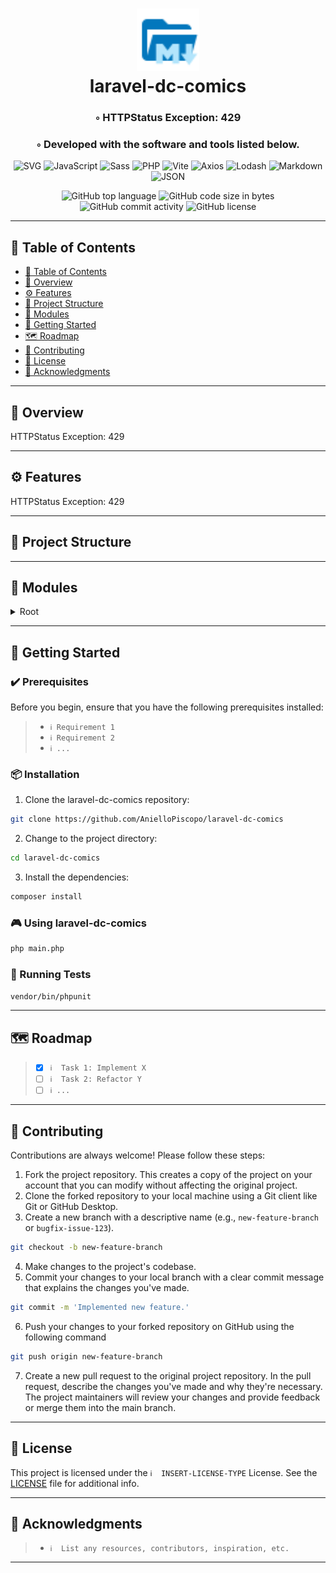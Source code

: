<div align="center">
<h1 align="center">
<img src="https://raw.githubusercontent.com/PKief/vscode-material-icon-theme/ec559a9f6bfd399b82bb44393651661b08aaf7ba/icons/folder-markdown-open.svg" width="100" />
<br>laravel-dc-comics
</h1>
<h3>◦ HTTPStatus Exception: 429</h3>
<h3>◦ Developed with the software and tools listed below.</h3>

<p align="center">
<img src="https://img.shields.io/badge/SVG-FFB13B.svg?style&logo=SVG&logoColor=black" alt="SVG" />
<img src="https://img.shields.io/badge/JavaScript-F7DF1E.svg?style&logo=JavaScript&logoColor=black" alt="JavaScript" />
<img src="https://img.shields.io/badge/Sass-CC6699.svg?style&logo=Sass&logoColor=white" alt="Sass" />
<img src="https://img.shields.io/badge/PHP-777BB4.svg?style&logo=PHP&logoColor=white" alt="PHP" />
<img src="https://img.shields.io/badge/Vite-646CFF.svg?style&logo=Vite&logoColor=white" alt="Vite" />

<img src="https://img.shields.io/badge/Axios-5A29E4.svg?style&logo=Axios&logoColor=white" alt="Axios" />
<img src="https://img.shields.io/badge/Lodash-3492FF.svg?style&logo=Lodash&logoColor=white" alt="Lodash" />
<img src="https://img.shields.io/badge/Markdown-000000.svg?style&logo=Markdown&logoColor=white" alt="Markdown" />
<img src="https://img.shields.io/badge/JSON-000000.svg?style&logo=JSON&logoColor=white" alt="JSON" />
</p>
<img src="https://img.shields.io/github/languages/top/AnielloPiscopo/laravel-dc-comics?style&color=5D6D7E" alt="GitHub top language" />
<img src="https://img.shields.io/github/languages/code-size/AnielloPiscopo/laravel-dc-comics?style&color=5D6D7E" alt="GitHub code size in bytes" />
<img src="https://img.shields.io/github/commit-activity/m/AnielloPiscopo/laravel-dc-comics?style&color=5D6D7E" alt="GitHub commit activity" />
<img src="https://img.shields.io/github/license/AnielloPiscopo/laravel-dc-comics?style&color=5D6D7E" alt="GitHub license" />
</div>

---

## 📒 Table of Contents
- [📒 Table of Contents](#-table-of-contents)
- [📍 Overview](#-overview)
- [⚙️ Features](#-features)
- [📂 Project Structure](#project-structure)
- [🧩 Modules](#modules)
- [🚀 Getting Started](#-getting-started)
- [🗺 Roadmap](#-roadmap)
- [🤝 Contributing](#-contributing)
- [📄 License](#-license)
- [👏 Acknowledgments](#-acknowledgments)

---


## 📍 Overview

HTTPStatus Exception: 429

---

## ⚙️ Features

HTTPStatus Exception: 429

---


## 📂 Project Structure




---

## 🧩 Modules

<details closed><summary>Root</summary>

| File                                                                                                                                                                                                                           | Summary                   |
| ---                                                                                                                                                                                                                            | ---                       |
| [artisan](https://github.com/AnielloPiscopo/laravel-dc-comics/blob/main/artisan)                                                                                                                                               | HTTPStatus Exception: 429 |
| [vite.config.js](https://github.com/AnielloPiscopo/laravel-dc-comics/blob/main/vite.config.js)                                                                                                                                 | HTTPStatus Exception: 429 |
| [Kernel.php](https://github.com/AnielloPiscopo/laravel-dc-comics/blob/main/app\Console\Kernel.php)                                                                                                                             | HTTPStatus Exception: 429 |
| [Handler.php](https://github.com/AnielloPiscopo/laravel-dc-comics/blob/main/app\Exceptions\Handler.php)                                                                                                                        | HTTPStatus Exception: 429 |
| [Kernel.php](https://github.com/AnielloPiscopo/laravel-dc-comics/blob/main/app\Http\Kernel.php)                                                                                                                                | HTTPStatus Exception: 429 |
| [Controller.php](https://github.com/AnielloPiscopo/laravel-dc-comics/blob/main/app\Http\Controllers\Controller.php)                                                                                                            | HTTPStatus Exception: 429 |
| [ComicController.php](https://github.com/AnielloPiscopo/laravel-dc-comics/blob/main/app\Http\Controllers\Admin\ComicController.php)                                                                                            | HTTPStatus Exception: 429 |
| [ComicController.php](https://github.com/AnielloPiscopo/laravel-dc-comics/blob/main/app\Http\Controllers\Guest\ComicController.php)                                                                                            | HTTPStatus Exception: 429 |
| [Authenticate.php](https://github.com/AnielloPiscopo/laravel-dc-comics/blob/main/app\Http\Middleware\Authenticate.php)                                                                                                         | HTTPStatus Exception: 429 |
| [EncryptCookies.php](https://github.com/AnielloPiscopo/laravel-dc-comics/blob/main/app\Http\Middleware\EncryptCookies.php)                                                                                                     | HTTPStatus Exception: 429 |
| [PreventRequestsDuringMaintenance.php](https://github.com/AnielloPiscopo/laravel-dc-comics/blob/main/app\Http\Middleware\PreventRequestsDuringMaintenance.php)                                                                 | HTTPStatus Exception: 429 |
| [RedirectIfAuthenticated.php](https://github.com/AnielloPiscopo/laravel-dc-comics/blob/main/app\Http\Middleware\RedirectIfAuthenticated.php)                                                                                   | HTTPStatus Exception: 429 |
| [TrimStrings.php](https://github.com/AnielloPiscopo/laravel-dc-comics/blob/main/app\Http\Middleware\TrimStrings.php)                                                                                                           | HTTPStatus Exception: 429 |
| [TrustHosts.php](https://github.com/AnielloPiscopo/laravel-dc-comics/blob/main/app\Http\Middleware\TrustHosts.php)                                                                                                             | HTTPStatus Exception: 429 |
| [TrustProxies.php](https://github.com/AnielloPiscopo/laravel-dc-comics/blob/main/app\Http\Middleware\TrustProxies.php)                                                                                                         | HTTPStatus Exception: 429 |
| [ValidateSignature.php](https://github.com/AnielloPiscopo/laravel-dc-comics/blob/main/app\Http\Middleware\ValidateSignature.php)                                                                                               | HTTPStatus Exception: 429 |
| [VerifyCsrfToken.php](https://github.com/AnielloPiscopo/laravel-dc-comics/blob/main/app\Http\Middleware\VerifyCsrfToken.php)                                                                                                   | HTTPStatus Exception: 429 |
| [Comic.php](https://github.com/AnielloPiscopo/laravel-dc-comics/blob/main/app\Models\Comic.php)                                                                                                                                | HTTPStatus Exception: 429 |
| [User.php](https://github.com/AnielloPiscopo/laravel-dc-comics/blob/main/app\Models\User.php)                                                                                                                                  | HTTPStatus Exception: 429 |
| [AppServiceProvider.php](https://github.com/AnielloPiscopo/laravel-dc-comics/blob/main/app\Providers\AppServiceProvider.php)                                                                                                   | HTTPStatus Exception: 429 |
| [AuthServiceProvider.php](https://github.com/AnielloPiscopo/laravel-dc-comics/blob/main/app\Providers\AuthServiceProvider.php)                                                                                                 | HTTPStatus Exception: 429 |
| [BroadcastServiceProvider.php](https://github.com/AnielloPiscopo/laravel-dc-comics/blob/main/app\Providers\BroadcastServiceProvider.php)                                                                                       | HTTPStatus Exception: 429 |
| [EventServiceProvider.php](https://github.com/AnielloPiscopo/laravel-dc-comics/blob/main/app\Providers\EventServiceProvider.php)                                                                                               | HTTPStatus Exception: 429 |
| [RouteServiceProvider.php](https://github.com/AnielloPiscopo/laravel-dc-comics/blob/main/app\Providers\RouteServiceProvider.php)                                                                                               | HTTPStatus Exception: 429 |
| [app.php](https://github.com/AnielloPiscopo/laravel-dc-comics/blob/main/bootstrap\app.php)                                                                                                                                     | HTTPStatus Exception: 429 |
| [app.php](https://github.com/AnielloPiscopo/laravel-dc-comics/blob/main/config\app.php)                                                                                                                                        | HTTPStatus Exception: 429 |
| [auth.php](https://github.com/AnielloPiscopo/laravel-dc-comics/blob/main/config\auth.php)                                                                                                                                      | HTTPStatus Exception: 429 |
| [broadcasting.php](https://github.com/AnielloPiscopo/laravel-dc-comics/blob/main/config\broadcasting.php)                                                                                                                      | HTTPStatus Exception: 429 |
| [cache.php](https://github.com/AnielloPiscopo/laravel-dc-comics/blob/main/config\cache.php)                                                                                                                                    | HTTPStatus Exception: 429 |
| [cors.php](https://github.com/AnielloPiscopo/laravel-dc-comics/blob/main/config\cors.php)                                                                                                                                      | HTTPStatus Exception: 429 |
| [database.php](https://github.com/AnielloPiscopo/laravel-dc-comics/blob/main/config\database.php)                                                                                                                              | HTTPStatus Exception: 429 |
| [filesystems.php](https://github.com/AnielloPiscopo/laravel-dc-comics/blob/main/config\filesystems.php)                                                                                                                        | HTTPStatus Exception: 429 |
| [hashing.php](https://github.com/AnielloPiscopo/laravel-dc-comics/blob/main/config\hashing.php)                                                                                                                                | HTTPStatus Exception: 429 |
| [logging.php](https://github.com/AnielloPiscopo/laravel-dc-comics/blob/main/config\logging.php)                                                                                                                                | HTTPStatus Exception: 429 |
| [mail.php](https://github.com/AnielloPiscopo/laravel-dc-comics/blob/main/config\mail.php)                                                                                                                                      | HTTPStatus Exception: 429 |
| [queue.php](https://github.com/AnielloPiscopo/laravel-dc-comics/blob/main/config\queue.php)                                                                                                                                    | HTTPStatus Exception: 429 |
| [sanctum.php](https://github.com/AnielloPiscopo/laravel-dc-comics/blob/main/config\sanctum.php)                                                                                                                                | HTTPStatus Exception: 429 |
| [services.php](https://github.com/AnielloPiscopo/laravel-dc-comics/blob/main/config\services.php)                                                                                                                              | HTTPStatus Exception: 429 |
| [session.php](https://github.com/AnielloPiscopo/laravel-dc-comics/blob/main/config\session.php)                                                                                                                                | HTTPStatus Exception: 429 |
| [view.php](https://github.com/AnielloPiscopo/laravel-dc-comics/blob/main/config\view.php)                                                                                                                                      | HTTPStatus Exception: 429 |
| [comics.php](https://github.com/AnielloPiscopo/laravel-dc-comics/blob/main/config\db\comics.php)                                                                                                                               | HTTPStatus Exception: 429 |
| [UserFactory.php](https://github.com/AnielloPiscopo/laravel-dc-comics/blob/main/database\factories\UserFactory.php)                                                                                                            | HTTPStatus Exception: 429 |
| [2014_10_12_000000_create_users_table.php](https://github.com/AnielloPiscopo/laravel-dc-comics/blob/main/database\migrations\2014_10_12_000000_create_users_table.php)                                                         | HTTPStatus Exception: 429 |
| [2014_10_12_100000_create_password_resets_table.php](https://github.com/AnielloPiscopo/laravel-dc-comics/blob/main/database\migrations\2014_10_12_100000_create_password_resets_table.php)                                     | HTTPStatus Exception: 429 |
| [2019_08_19_000000_create_failed_jobs_table.php](https://github.com/AnielloPiscopo/laravel-dc-comics/blob/main/database\migrations\2019_08_19_000000_create_failed_jobs_table.php)                                             | HTTPStatus Exception: 429 |
| [2019_12_14_000001_create_personal_access_tokens_table.php](https://github.com/AnielloPiscopo/laravel-dc-comics/blob/main/database\migrations\2019_12_14_000001_create_personal_access_tokens_table.php)                       | HTTPStatus Exception: 429 |
| [2023_02_13_142440_create_comics_table.php](https://github.com/AnielloPiscopo/laravel-dc-comics/blob/main/database\migrations\2023_02_13_142440_create_comics_table.php)                                                       | HTTPStatus Exception: 429 |
| [2023_02_16_150558_modify_sales_date_column_type.php](https://github.com/AnielloPiscopo/laravel-dc-comics/blob/main/database\migrations\2023_02_16_150558_modify_sales_date_column_type.php)                                   | HTTPStatus Exception: 429 |
| [2023_02_16_163852_add_nullable_to_the_columns_of_comics_table.php](https://github.com/AnielloPiscopo/laravel-dc-comics/blob/main/database\migrations\2023_02_16_163852_add_nullable_to_the_columns_of_comics_table.php)       | HTTPStatus Exception: 429 |
| [2023_02_16_205626_remove_default_in_thumb_column_of_comics_table.php](https://github.com/AnielloPiscopo/laravel-dc-comics/blob/main/database\migrations\2023_02_16_205626_remove_default_in_thumb_column_of_comics_table.php) | HTTPStatus Exception: 429 |
| [ComicsTableSeeder.php](https://github.com/AnielloPiscopo/laravel-dc-comics/blob/main/database\seeders\ComicsTableSeeder.php)                                                                                                  | HTTPStatus Exception: 429 |
| [DatabaseSeeder.php](https://github.com/AnielloPiscopo/laravel-dc-comics/blob/main/database\seeders\DatabaseSeeder.php)                                                                                                        | HTTPStatus Exception: 429 |
| [auth.php](https://github.com/AnielloPiscopo/laravel-dc-comics/blob/main/lang\en\auth.php)                                                                                                                                     | HTTPStatus Exception: 429 |
| [pagination.php](https://github.com/AnielloPiscopo/laravel-dc-comics/blob/main/lang\en\pagination.php)                                                                                                                         | HTTPStatus Exception: 429 |
| [passwords.php](https://github.com/AnielloPiscopo/laravel-dc-comics/blob/main/lang\en\passwords.php)                                                                                                                           | HTTPStatus Exception: 429 |
| [validation.php](https://github.com/AnielloPiscopo/laravel-dc-comics/blob/main/lang\en\validation.php)                                                                                                                         | HTTPStatus Exception: 429 |
| [.htaccess](https://github.com/AnielloPiscopo/laravel-dc-comics/blob/main/public\.htaccess)                                                                                                                                    | HTTPStatus Exception: 429 |
| [index.php](https://github.com/AnielloPiscopo/laravel-dc-comics/blob/main/public\index.php)                                                                                                                                    | HTTPStatus Exception: 429 |
| [app.js](https://github.com/AnielloPiscopo/laravel-dc-comics/blob/main/resources\js\app.js)                                                                                                                                    | HTTPStatus Exception: 429 |
| [bootstrap.js](https://github.com/AnielloPiscopo/laravel-dc-comics/blob/main/resources\js\bootstrap.js)                                                                                                                        | HTTPStatus Exception: 429 |
| [deleteComicElement.js](https://github.com/AnielloPiscopo/laravel-dc-comics/blob/main/resources\js\Admin\deleteComicElement.js)                                                                                                | HTTPStatus Exception: 429 |
| [app.scss](https://github.com/AnielloPiscopo/laravel-dc-comics/blob/main/resources\scss\app.scss)                                                                                                                              | HTTPStatus Exception: 429 |
| [general.scss](https://github.com/AnielloPiscopo/laravel-dc-comics/blob/main/resources\scss\general.scss)                                                                                                                      | HTTPStatus Exception: 429 |
| [_comics.scss](https://github.com/AnielloPiscopo/laravel-dc-comics/blob/main/resources\scss\Guest\_comics.scss)                                                                                                                | HTTPStatus Exception: 429 |
| [_footer.scss](https://github.com/AnielloPiscopo/laravel-dc-comics/blob/main/resources\scss\partials\_footer.scss)                                                                                                             | HTTPStatus Exception: 429 |
| [_header.scss](https://github.com/AnielloPiscopo/laravel-dc-comics/blob/main/resources\scss\partials\_header.scss)                                                                                                             | HTTPStatus Exception: 429 |
| [_loader.scss](https://github.com/AnielloPiscopo/laravel-dc-comics/blob/main/resources\scss\partials\_loader.scss)                                                                                                             | HTTPStatus Exception: 429 |
| [_variables.scss](https://github.com/AnielloPiscopo/laravel-dc-comics/blob/main/resources\scss\partials\_variables.scss)                                                                                                       | HTTPStatus Exception: 429 |
| [home.blade.php](https://github.com/AnielloPiscopo/laravel-dc-comics/blob/main/resources\views\Admin\pages\home.blade.php)                                                                                                     | HTTPStatus Exception: 429 |
| [create.blade.php](https://github.com/AnielloPiscopo/laravel-dc-comics/blob/main/resources\views\Admin\pages\comics\create.blade.php)                                                                                          | HTTPStatus Exception: 429 |
| [edit.blade.php](https://github.com/AnielloPiscopo/laravel-dc-comics/blob/main/resources\views\Admin\pages\comics\edit.blade.php)                                                                                              | HTTPStatus Exception: 429 |
| [index.blade.php](https://github.com/AnielloPiscopo/laravel-dc-comics/blob/main/resources\views\Admin\pages\comics\index.blade.php)                                                                                            | HTTPStatus Exception: 429 |
| [show.blade.php](https://github.com/AnielloPiscopo/laravel-dc-comics/blob/main/resources\views\Admin\pages\comics\show.blade.php)                                                                                              | HTTPStatus Exception: 429 |
| [form.blade.php](https://github.com/AnielloPiscopo/laravel-dc-comics/blob/main/resources\views\Admin\pages\comics\partials\form.blade.php)                                                                                     | HTTPStatus Exception: 429 |
| [comics.blade.php](https://github.com/AnielloPiscopo/laravel-dc-comics/blob/main/resources\views\Guest\pages\comics.blade.php)                                                                                                 | HTTPStatus Exception: 429 |
| [home.blade.php](https://github.com/AnielloPiscopo/laravel-dc-comics/blob/main/resources\views\Guest\pages\home.blade.php)                                                                                                     | HTTPStatus Exception: 429 |
| [app.blade.php](https://github.com/AnielloPiscopo/laravel-dc-comics/blob/main/resources\views\layouts\app.blade.php)                                                                                                           | HTTPStatus Exception: 429 |
| [footer.blade.php](https://github.com/AnielloPiscopo/laravel-dc-comics/blob/main/resources\views\partials\footer.blade.php)                                                                                                    | HTTPStatus Exception: 429 |
| [header.blade.php](https://github.com/AnielloPiscopo/laravel-dc-comics/blob/main/resources\views\partials\header.blade.php)                                                                                                    | HTTPStatus Exception: 429 |
| [api.php](https://github.com/AnielloPiscopo/laravel-dc-comics/blob/main/routes\api.php)                                                                                                                                        | HTTPStatus Exception: 429 |
| [channels.php](https://github.com/AnielloPiscopo/laravel-dc-comics/blob/main/routes\channels.php)                                                                                                                              | HTTPStatus Exception: 429 |
| [console.php](https://github.com/AnielloPiscopo/laravel-dc-comics/blob/main/routes\console.php)                                                                                                                                | HTTPStatus Exception: 429 |
| [web.php](https://github.com/AnielloPiscopo/laravel-dc-comics/blob/main/routes\web.php)                                                                                                                                        | HTTPStatus Exception: 429 |

</details>

---

## 🚀 Getting Started

### ✔️ Prerequisites

Before you begin, ensure that you have the following prerequisites installed:
> - `ℹ️ Requirement 1`
> - `ℹ️ Requirement 2`
> - `ℹ️ ...`

### 📦 Installation

1. Clone the laravel-dc-comics repository:
```sh
git clone https://github.com/AnielloPiscopo/laravel-dc-comics
```

2. Change to the project directory:
```sh
cd laravel-dc-comics
```

3. Install the dependencies:
```sh
composer install
```

### 🎮 Using laravel-dc-comics

```sh
php main.php
```

### 🧪 Running Tests
```sh
vendor/bin/phpunit
```

---


## 🗺 Roadmap

> - [X] `ℹ️  Task 1: Implement X`
> - [ ] `ℹ️  Task 2: Refactor Y`
> - [ ] `ℹ️ ...`


---

## 🤝 Contributing

Contributions are always welcome! Please follow these steps:
1. Fork the project repository. This creates a copy of the project on your account that you can modify without affecting the original project.
2. Clone the forked repository to your local machine using a Git client like Git or GitHub Desktop.
3. Create a new branch with a descriptive name (e.g., `new-feature-branch` or `bugfix-issue-123`).
```sh
git checkout -b new-feature-branch
```
4. Make changes to the project's codebase.
5. Commit your changes to your local branch with a clear commit message that explains the changes you've made.
```sh
git commit -m 'Implemented new feature.'
```
6. Push your changes to your forked repository on GitHub using the following command
```sh
git push origin new-feature-branch
```
7. Create a new pull request to the original project repository. In the pull request, describe the changes you've made and why they're necessary.
The project maintainers will review your changes and provide feedback or merge them into the main branch.

---

## 📄 License

This project is licensed under the `ℹ️  INSERT-LICENSE-TYPE` License. See the [LICENSE](https://docs.github.com/en/communities/setting-up-your-project-for-healthy-contributions/adding-a-license-to-a-repository) file for additional info.

---

## 👏 Acknowledgments

> - `ℹ️  List any resources, contributors, inspiration, etc.`

---
